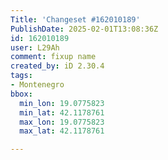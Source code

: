 ```yaml
---
Title: 'Changeset #162010189'
PublishDate: 2025-02-01T13:08:36Z
id: 162010189
user: L29Ah
comment: fixup name
created_by: iD 2.30.4
tags:
- Montenegro
bbox:
  min_lon: 19.0775823
  min_lat: 42.1178761
  max_lon: 19.0775823
  max_lat: 42.1178761

---
```

